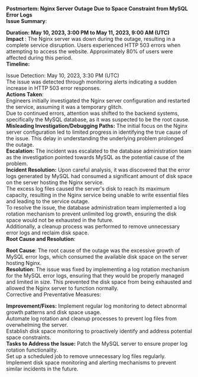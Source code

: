 <b>Postmortem: Nginx Server Outage Due to Space Constraint from MySQL Error Logs</b><br/>
<b>Issue Summary</b>:<br/>

<b>Duration: May 10, 2023, 3:00 PM to May 11, 2023, 9:00 AM (UTC) </b><br/>
<b>Impact </b>: The Nginx server was down during the outage, resulting in a complete service disruption. Users experienced HTTP 503 errors when attempting to access the website. Approximately 80% of users were affected during this period.<br/>
<b>Timeline:</b>

Issue Detection: May 10, 2023, 3:30 PM (UTC)<br/>
The issue was detected through monitoring alerts indicating a sudden increase in HTTP 503 error responses. <br/>
<b>Actions Taken</b>:<br/>
Engineers initially investigated the Nginx server configuration and restarted the service, assuming it was a temporary glitch.<br/>
Due to continued errors, attention was shifted to the backend systems, specifically the MySQL database, as it was suspected to be the root cause.<br/>
<b>Misleading Investigation/Debugging Paths:</b>
The initial focus on the Nginx server configuration led to limited progress in identifying the true cause of the issue. This delay in understanding the underlying problem prolonged the outage.<br/>
<b>Escalation:</b>
The incident was escalated to the database administration team as the investigation pointed towards MySQL as the potential cause of the problem.<br/>
<b>Incident Resolution:</b>
Upon careful analysis, it was discovered that the error logs generated by MySQL had consumed a significant amount of disk space on the server hosting the Nginx service.<br/>
The excess log files caused the server's disk to reach its maximum capacity, resulting in the Nginx service being unable to write essential files and leading to the service outage.<br/>
To resolve the issue, the database administration team implemented a log rotation mechanism to prevent unlimited log growth, ensuring the disk space would not be exhausted in the future.<br/>
Additionally, a cleanup process was performed to remove unnecessary error logs and reclaim disk space.<br/>
<b>Root Cause and Resolution</b>:<br/>

<b>Root Cause</b>:
The root cause of the outage was the excessive growth of MySQL error logs, which consumed the available disk space on the server hosting Nginx.<br/>
<b>Resolution</b>:
The issue was fixed by implementing a log rotation mechanism for the MySQL error logs, ensuring that they would be properly managed and limited in size. This prevented the disk space from being exhausted and allowed the Nginx server to function normally.<br/>
Corrective and Preventative Measures:<br/>

<b>Improvement/Fixes:</b>
Implement regular log monitoring to detect abnormal growth patterns and disk space usage.<br/>
Automate log rotation and cleanup processes to prevent log files from overwhelming the server.<br/>
Establish disk space monitoring to proactively identify and address potential space constraints.<br/>
<b>Tasks to Address the Issue:</b>
Patch the MySQL server to ensure proper log rotation functionality.<br/>
Set up a scheduled job to remove unnecessary log files regularly.<br/>
Implement disk space monitoring and alerting mechanisms to prevent similar incidents in the future.<br/>